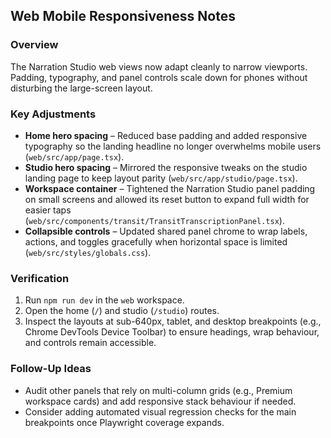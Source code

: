 ## Web Mobile Responsiveness Notes

### Overview
The Narration Studio web views now adapt cleanly to narrow viewports. Padding, typography, and panel controls scale down for phones without disturbing the large-screen layout.

### Key Adjustments
- **Home hero spacing** – Reduced base padding and added responsive typography so the landing headline no longer overwhelms mobile users (`web/src/app/page.tsx`).
- **Studio hero spacing** – Mirrored the responsive tweaks on the studio landing page to keep layout parity (`web/src/app/studio/page.tsx`).
- **Workspace container** – Tightened the Narration Studio panel padding on small screens and allowed its reset button to expand full width for easier taps (`web/src/components/transit/TransitTranscriptionPanel.tsx`).
- **Collapsible controls** – Updated shared panel chrome to wrap labels, actions, and toggles gracefully when horizontal space is limited (`web/src/styles/globals.css`).

### Verification
1. Run `npm run dev` in the `web` workspace.
2. Open the home (`/`) and studio (`/studio`) routes.
3. Inspect the layouts at sub-640px, tablet, and desktop breakpoints (e.g., Chrome DevTools Device Toolbar) to ensure headings, wrap behaviour, and controls remain accessible.

### Follow-Up Ideas
- Audit other panels that rely on multi-column grids (e.g., Premium workspace cards) and add responsive stack behaviour if needed.
- Consider adding automated visual regression checks for the main breakpoints once Playwright coverage expands.
